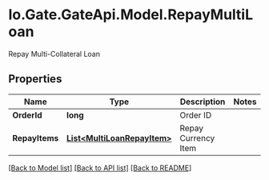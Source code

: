 
# Io.Gate.GateApi.Model.RepayMultiLoan

Repay Multi-Collateral Loan

## Properties

Name | Type | Description | Notes
------------ | ------------- | ------------- | -------------
**OrderId** | **long** | Order ID | 
**RepayItems** | [**List&lt;MultiLoanRepayItem&gt;**](MultiLoanRepayItem.md) | Repay Currency Item | 

[[Back to Model list]](../README.md#documentation-for-models)
[[Back to API list]](../README.md#documentation-for-api-endpoints)
[[Back to README]](../README.md)
